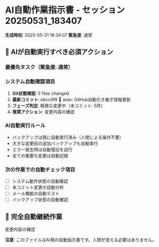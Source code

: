 # AI自動作業指示書 - セッション20250531_183407

**生成時刻**: 2025-05-31 18:34:07
**緊急度**: 通常

## 🤖 AIが自動実行すべき必須アクション

### 最優先タスク（緊急度: 通常）


### システム自動確認項目
1. **Git状態確認**: 5 files changed
2. **最新コミット**: ebcc0f8 🤖 auto: GitHub自動引き継ぎ情報更新
3. **フェーズ判定**: 軽微な変更中（未コミット: 5件）
4. **推奨アクション**: 変更内容の確認

### AI自動実行ルール
- バックアップは既に自動実行済み（人間による操作不要）
- 大きな変更前の追加バックアップも自動実行
- エラー発生時は自動復旧を試行
- 全ての重要な変更は自動記録

### 次の作業での自動チェック項目
- [ ] システム動作状態の自動確認
- [ ] 未コミット変更の自動分析
- [ ] メール機能の自動テスト
- [ ] バックアップ状態の自動確認

## 🔄 完全自動継続作業
変更内容の確認

**注意**: このファイルはAI用の自動指示書です。人間が覚える必要はありません。
